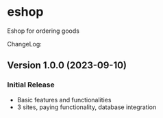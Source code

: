 # eshop
Eshop for ordering goods

ChangeLog:

## Version 1.0.0 (2023-09-10)

### Initial Release
- Basic features and functionalities
- 3 sites, paying functionality, database integration